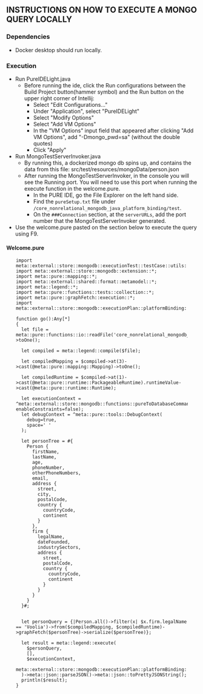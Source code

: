 ## INSTRUCTIONS ON HOW TO EXECUTE A MONGO QUERY LOCALLY

### Dependencies
- Docker desktop should run locally.

### Execution
- Run PureIDELight.java
  - Before running the ide, click the Run configurations between the Build Project button(hammer symbol) and the Run button on the upper right corner of Intellij:
    - Select "Edit Configurations..."
    - Under "Application", select "PureIDELight"
    - Select "Modify Options"
    - Select "Add VM Options"
    - In the "VM Options" input field that appeared after clicking "Add VM Options", add "-Dmongo_pwd=sa" (without the double quotes)
    - Click "Apply"
- Run MongoTestServerInvoker.java
  - By running this, a dockerized mongo db spins up, and contains the data from this file: src/test/resources/mongoData/person.json
  - After running the MongoTestServerInvoker, in the console you will see the Running port. You will need to use this port when running the execute function in the welcome.pure.
    - In the PURE IDE, go the File Explorer on the left hand side.
    - Find the `pureSetup.txt` file under `/core_nonrelational_mongodb_java_platform_binding/test`.
    - On the `###Connection` section, at the `serverURLs`, add the port number that the MongoTestServerInvoker generated.
- Use the welcome.pure pasted on the section below to execute the query using F9.

#### Welcome.pure

<div align="center" style="width:100%">
<div style="width:90%" align="left">

    import meta::external::store::mongodb::executionTest::testCase::utils::*;
    import meta::external::store::mongodb::extension::*;
    import meta::pure::mapping::*;
    import meta::external::shared::format::metamodel::*;
    import meta::legend::*;
    import meta::pure::functions::tests::collection::*;
    import meta::pure::graphFetch::execution::*;
    import meta::external::store::mongodb::executionPlan::platformBinding::legendJava::test::*;
    
    function go():Any[*]
    {
      let file = meta::pure::functions::io::readFile('core_nonrelational_mongodb_java_platform_binding/test/pureSetup.txt')->toOne();
      
      let compiled = meta::legend::compile($file);
      
      let compiledMapping = $compiled->at(3)->cast(@meta::pure::mapping::Mapping)->toOne();
      
      let compiledRuntime = $compiled->at(1)->cast(@meta::pure::runtime::PackageableRuntime).runtimeValue->cast(@meta::pure::runtime::Runtime);
      
      let executionContext = ^meta::external::store::mongodb::functions::pureToDatabaseCommand::MongoDBExecutionContext(queryTimeOutInSeconds=5, enableConstraints=false);
      let debugContext = ^meta::pure::tools::DebugContext(
        debug=true,
        space=' '
      );
    
      let personTree = #{
        Person {
          firstName,
          lastName,
          age,
          phoneNumber,
          otherPhoneNumbers,
          email,
          address {
            street,
            city,
            postalCode,
            country {
              countryCode,
              continent
            }
          },
          firm {
            legalName,
            dateFounded,
            industrySectors,
            address {
              street,
              postalCode,
              country {
                countryCode,
                continent
              }
            }
          }
        }
      }#;
    
    
      let personQuery = {|Person.all()->filter(x| $x.firm.legalName == 'Voolia')->from($compiledMapping, $compiledRuntime)->graphFetch($personTree)->serialize($personTree)};
    
      let result = meta::legend::execute(
        $personQuery,
        [],
        $executionContext,
        meta::external::store::mongodb::executionPlan::platformBinding::legendJava::mongoDBLegendJavaPlatformBindingExtensions()
      )->meta::json::parseJSON()->meta::json::toPrettyJSONString();
      println($result);
    }
</div>
</div>
